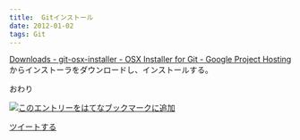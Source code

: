 ```yaml
---
title:  Gitインストール
date: 2012-01-02
tags: Git
---
```

[Downloads - git-osx-installer - OSX Installer for Git - Google Project
Hosting](http://code.google.com/p/git-osx-installer/downloads/list?can=3)からインストーラをダウンロードし、インストールする。

おわり

[![このエントリーをはてなブックマークに追加](http://b.st-hatena.com/images/entry-button/button-only.gif)](http://b.hatena.ne.jp/entry/http://d.hatena.ne.jp "このエントリーをはてなブックマークに追加")

[ツイートする](http://twitter.com/share)
